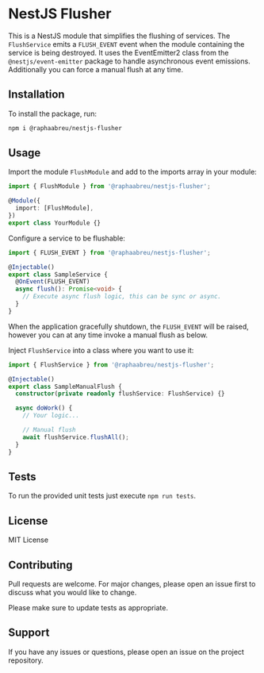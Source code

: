 # NestJS Flusher

This is a NestJS module that simplifies the flushing of services. The `FlushService` emits a `FLUSH_EVENT` event when the module containing the service is being destroyed. It uses the EventEmitter2 class from the `@nestjs/event-emitter` package to handle asynchronous event emissions. Additionally you can force a manual flush at any time.

## Installation

To install the package, run:

```bash
npm i @raphaabreu/nestjs-flusher
```

## Usage

Import the module `FlushModule` and add to the imports array in your module:

```typescript
import { FlushModule } from '@raphaabreu/nestjs-flusher';

@Module({
  import: [FlushModule],
})
export class YourModule {}
```

Configure a service to be flushable:

```typescript
import { FLUSH_EVENT } from '@raphaabreu/nestjs-flusher';

@Injectable()
export class SampleService {
  @OnEvent(FLUSH_EVENT)
  async flush(): Promise<void> {
    // Execute async flush logic, this can be sync or async.
  }
}
```

When the application gracefully shutdown, the `FLUSH_EVENT` will be raised, however you can at any time invoke a manual flush as below.

Inject `FlushService` into a class where you want to use it:

```typescript
import { FlushService } from '@raphaabreu/nestjs-flusher';

@Injectable()
export class SampleManualFlush {
  constructor(private readonly flushService: FlushService) {}

  async doWork() {
    // Your logic...

    // Manual flush
    await flushService.flushAll();
  }
}
```

## Tests

To run the provided unit tests just execute `npm run tests`.

## License

MIT License

## Contributing

Pull requests are welcome. For major changes, please open an issue first to discuss what you would like to change.

Please make sure to update tests as appropriate.

## Support

If you have any issues or questions, please open an issue on the project repository.
